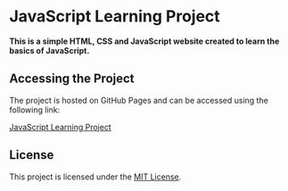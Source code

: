 # JavaScript Learning Project

**This is a simple HTML, CSS and JavaScript website created to learn the basics of JavaScript.**


## Accessing the Project

The project is hosted on GitHub Pages and can be accessed using the following link:

[JavaScript Learning Project](https://vladboj.github.io/calculator/)

## License

This project is licensed under the [MIT License](LICENSE).
